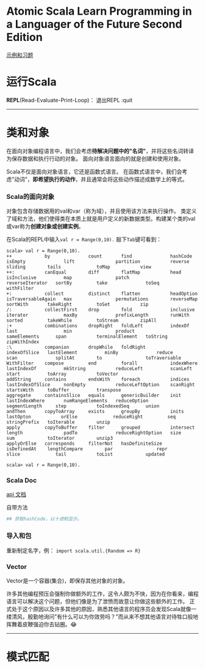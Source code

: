 Atomic Scala Learn Programming in a Languager of the Future Second Edition
===
[示例和习题](https://github.com/AtomicScala)


# 运行Scala
**REPL**(Read-Evaluate-Print-Loop)：
退出REPL  :quit

- - - - 

# 类和对象
在面向对象编程语言中，我们会考虑**待解决问题中的"名词"**，并将这些名词转译为保存数据和执行行动的对象。
面向对象语言面向的就是创建和使用对象。

Scala不仅是面向对象语言，它还是函数式语言。
在函数式语言中，我们会考虑"动词"，**即希望执行的动作**，并且通常会将这些动作描述成数学上的等式。

### Scala的面向对象
对象包含存储数据用的val和var（称为域），并且使用该方法来执行操作。
类定义了域和方法，他们使得类在本质上就是用户定义的新数据类型。构建某个类的val或var称为**创建对象或创建实例**。

在Scala的REPL中输入`val r = Range(0,10).` 敲下`Tab`键可看到：
```
scala> val r = Range(0,10).
++            by              count       find              hashCode       isEmpty              lift               partition           reverse           sliding        tails             toMap           view           
++:           canEqual        diff        flatMap           head           isInclusive          map                patch               reverseIterator   sortBy         take              toSeq           withFilter     
+:            collect         distinct    flatten           headOption     isTraversableAgain   max                permutations        reverseMap        sortWith       takeRight         toSet           zip            
/:            collectFirst    drop        fold              inclusive      iterator             maxBy              prefixLength        runWith           sorted         takeWhile         toStream        zipAll         
:+            combinations    dropRight   foldLeft          indexOf        last                 min                product             sameElements      span           terminalElement   toString        zipWithIndex   
:\            companion       dropWhile   foldRight         indexOfSlice   lastElement          minBy              reduce              scan              splitAt        to                toTraversable                  
WithFilter    compose         end         forall            indexWhere     lastIndexOf          mkString           reduceLeft          scanLeft          start          toArray           toVector                       
addString     contains        endsWith    foreach           indices        lastIndexOfSlice     nonEmpty           reduceLeftOption    scanRight         startsWith     toBuffer          transpose                      
aggregate     containsSlice   equals      genericBuilder    init           lastIndexWhere       numRangeElements   reduceOption        segmentLength     step           toIndexedSeq      union                          
andThen       copyToArray     exists      groupBy           inits          lastOpton           orElse             reduceRight         seq               stringPrefix   toIterable        unzip                          
apply         copyToBuffer    filter      grouped           intersect      length               padTo              reduceRightOption   size              sum            toIterator        unzip3                         
applyOrElse   corresponds     filterNot   hasDefiniteSize   isDefinedAt    lengthCompare        par                repr                slice             tail           toList            updated                        

scala> val r = Range(0,10).

```

### Scala Doc
[api 文档](https://www.scala-lang.org/api/2.11.8/index.html#package)

自带方法
```bash
## 获取hashCode，以十进制显示。

```

### 导入和包
重新制定名字，例：  `import scala.util.{Random => R}`

### Vector
Vector是一个容器(集合)，即保存其他对象的对象。

许多其他编程预压会强制你做额外的工作，这令人颇为不快，因为在你看来，编程语言可以解决这个问题，但他们像是为了泄愤而故意让你做这些额外的工作。
正式处于这个原因以及许多其他的原因，熟悉其他语言的程序员会发现Scala就像一缕清风，殷勤地询问"有什么可以为你效劳吗？"而从来不想其他语言对待牲口般地挥舞着皮鞭强迫你去钻圈。😂


- - - - 
 
 # 模式匹配









